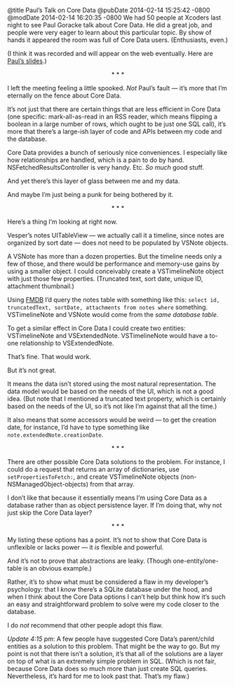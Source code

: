 @title Paul’s Talk on Core Data
@pubDate 2014-02-14 15:25:42 -0800
@modDate 2014-02-14 16:20:35 -0800
We had 50 people at Xcoders last night to see Paul Goracke talk about Core Data. He did a great job, and people were very eager to learn about this particular topic. By show of hands it appeared the room was full of Core Data users. (Enthusiasts, even.)

(I think it was recorded and will appear on the web eventually. Here are <a href="http://xcoders.s3.amazonaws.com/2014-02-13%20Core%20Data%20Potpourri.pdf">Paul’s slides</a>.)

<p style="text-align:center">* * *</p>

I left the meeting feeling a little spooked. *Not* Paul’s fault — it’s more that I’m eternally on the fence about Core Data.

It’s not just that there are certain things that are less efficient in Core Data (one specific: mark-all-as-read in an RSS reader, which means flipping a boolean in a large number of rows, which ought to be just one SQL call), it’s more that there’s a large-ish layer of code and APIs between my code and the database.

Core Data provides a bunch of seriously nice conveniences. I especially like how relationships are handled, which is a pain to do by hand. NSFetchedResultsController is very handy. Etc. <em>So much</em> good stuff.

And yet there’s this layer of glass between me and my data.

And maybe I’m just being a punk for being bothered by it.

<p style="text-align:center">* * *</p>

Here’s a thing I’m looking at right now.

Vesper’s notes UITableView — we actually call it a timeline, since notes are organized by sort date — does not need to be populated by VSNote objects.

A VSNote has more than a dozen properties. But the timeline needs only a few of those, and there would be performance and memory-use gains by using a smaller object. I could conceivably create a VSTimelineNote object with just those few properties. (Truncated text, sort date, unique ID, attachment thumbnail.)

Using <a href="https://github.com/ccgus/fmdb">FMDB</a> I’d query the notes table with something like this: `select id, truncatedText, sortDate, attachments from notes where` something. VSTimelineNote and VSNote would come from the <em>same database table</em>.

To get a similar effect in Core Data I could create two entities: VSTimelineNote and VSExtendedNote. VSTimelineNote would have a to-one relationship to VSExtendedNote.

That’s fine. That would work.

But it’s not great.

It means the data isn’t stored using the most natural representation. The data model would be based on the needs of the UI, which is not a good idea. (But note that I mentioned a truncated text property, which is certainly based on the needs of the UI, so it’s not like I’m against that all the time.)

It also means that some accessors would be weird — to get the creation date, for instance, I’d have to type something like `note.extendedNote.creationDate`.

<p style="text-align:center">* * *</p>

There are other possible Core Data solutions to the problem. For instance, I could do a request that returns an array of dictionaries, use `setPropertiesToFetch:`, and create VSTimelineNote objects (non-NSManagedObject-objects) from that array.

I don’t like that because it essentially means I’m using Core Data as a database rather than as object persistence layer. If I’m doing that, why not just skip the Core Data layer?

<p style="text-align:center">* * *</p>

My listing these options has a point. It’s not to show that Core Data is unflexible or lacks power — it <em>is</em> flexible and powerful.

And it’s not to prove that abstractions are leaky. (Though one-entity/one-table is an obvious example.)

Rather, it’s to show what must be considered a flaw in my developer’s psychology: that I *know* there’s a SQLite database under the hood, and when I think about the Core Data options I can’t help but think how it’s such an easy and straightforward problem to solve were my code closer to the database.

I do *not* recommend that other people adopt this flaw.

<i>Update 4:15 pm</i>: A few people have suggested Core Data’s parent/child entities as a solution to this problem. That might be the way to go. But my point is not that there isn’t a solution, it’s that all of the solutions are a layer on top of what is an extremely simple problem in SQL. (Which is not fair, because Core Data does so much more than just create SQL queries. Nevertheless, it’s hard for me to look past that. That’s my flaw.)

